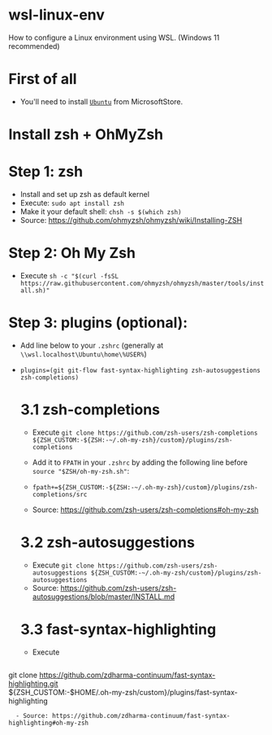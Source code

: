 # wsl-linux-env
How to configure a Linux environment using WSL. (Windows 11 recommended)

# First of all
- You'll need to install [`Ubuntu`](https://apps.microsoft.com/store/detail/ubuntu-on-windows/9NBLGGH4MSV6) from MicrosoftStore.

# Install zsh + OhMyZsh

# Step 1: zsh

- Install and set up zsh as default kernel
- Execute: `sudo apt install zsh`
- Make it your default shell: `chsh -s $(which zsh)`
- Source: https://github.com/ohmyzsh/ohmyzsh/wiki/Installing-ZSH

# Step 2: Oh My Zsh

- Execute `sh -c "$(curl -fsSL https://raw.githubusercontent.com/ohmyzsh/ohmyzsh/master/tools/install.sh)"`

# Step 3: plugins (optional):

- Add line below to your `.zshrc` (generally at `\\wsl.localhost\Ubuntu\home\%USER%`)

- `plugins=(git git-flow fast-syntax-highlighting zsh-autosuggestions zsh-completions)`

  # 3.1 zsh-completions
  - Execute `git clone https://github.com/zsh-users/zsh-completions ${ZSH_CUSTOM:-${ZSH:-~/.oh-my-zsh}/custom}/plugins/zsh-completions`

  - Add it to `FPATH` in your `.zshrc` by adding the following line before `source "$ZSH/oh-my-zsh.sh"`:
  - `fpath+=${ZSH_CUSTOM:-${ZSH:-~/.oh-my-zsh}/custom}/plugins/zsh-completions/src`
  - Source: https://github.com/zsh-users/zsh-completions#oh-my-zsh

  # 3.2 zsh-autosuggestions
    - Execute `git clone https://github.com/zsh-users/zsh-autosuggestions ${ZSH_CUSTOM:-~/.oh-my-zsh/custom}/plugins/zsh-autosuggestions`
    - Source: https://github.com/zsh-users/zsh-autosuggestions/blob/master/INSTALL.md

  # 3.3 fast-syntax-highlighting
  - Execute 
  
  ```zsh
git clone https://github.com/zdharma-continuum/fast-syntax-highlighting.git \
  ${ZSH_CUSTOM:-$HOME/.oh-my-zsh/custom}/plugins/fast-syntax-highlighting
```
  - Source: https://github.com/zdharma-continuum/fast-syntax-highlighting#oh-my-zsh
